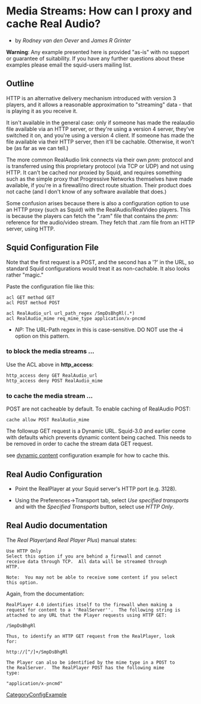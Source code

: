 # Media Streams: How can I proxy and cache Real Audio?

  - by *Rodney van den Oever* and *James R Grinter*

**Warning**: Any example presented here is provided "as-is" with no
support or guarantee of suitability. If you have any further questions
about these examples please email the squid-users mailing list.

## Outline

HTTP is an alternative delivery mechanism introduced with version 3
players, and it allows a reasonable approximation to "streaming" data -
that is playing it as you receive it.

It isn't available in the general case: only if someone has made the
realaudio file available via an HTTP server, or they're using a version
4 server, they've switched it on, and you're using a version 4 client.
If someone has made the file available via their HTTP server, then it'll
be cachable. Otherwise, it won't be (as far as we can tell.)

The more common RealAudio link connects via their own *pnm:* protocol
and is transferred using this proprietary protocol (via TCP or UDP) and
not using HTTP. It can't be cached nor proxied by Squid, and requires
something such as the simple proxy that Progressive Networks themselves
have made available, if you're in a firewall/no direct route situation.
Their product does not cache (and I don't know of any software available
that does.)

Some confusion arises because there is also a configuration option to
use an HTTP proxy (such as Squid) with the RealAudio/RealVideo players.
This is because the players can fetch the ".ram" file that contains the
*pnm:* reference for the audio/video stream. They fetch that .ram file
from an HTTP server, using HTTP.

## Squid Configuration File

Note that the first request is a POST, and the second has a '?' in the
URL, so standard Squid configurations would treat it as non-cachable. It
also looks rather "magic."

Paste the configuration file like this:

    acl GET method GET
    acl POST method POST
    
    acl RealAudio_url url_path_regex /SmpDsBhgRl(.*)
    acl RealAudio_mime req_mime_type application/x-pncmd

  - *NP:* The URL-Path regex in this is case-sensitive. DO NOT use the
    **-i** option on this pattern.

### to block the media streams ...

Use the ACL above in **http\_access**:

    http_access deny GET RealAudio_url
    http_access deny POST RealAudio_mime

### to cache the media stream ...

POST are not cacheable by default. To enable caching of RealAudio POST:

    cache allow POST RealAudio_mime

The followup GET request is a Dynamic URL. Squid-3.0 and earlier come
with defaults which prevents dynamic content being cached. This needs to
be removed in order to cache the stream data GET request.

see [dynamic
content](https://wiki.squid-cache.org/ConfigExamples/Streams/RealAudio/ConfigExamples/DynamicContent#)
configuration example for how to cache this.

## Real Audio Configuration

  - Point the RealPlayer at your Squid server's HTTP port (e.g. 3128).

  - Using the Preferences-\>Transport tab, select *Use specified
    transports* and with the *Specified Transports* button, select use
    *HTTP Only*.

## Real Audio documentation

The *Real Player*(and *Real Player Plus*) manual states:

    Use HTTP Only
    Select this option if you are behind a firewall and cannot
    receive data through TCP.  All data will be streamed through
    HTTP.
    
    Note:  You may not be able to receive some content if you select
    this option.

Again, from the documentation:

    RealPlayer 4.0 identifies itself to the firewall when making a
    request for content to a ''RealServer''.  The following string is
    attached to any URL that the Player requests using HTTP GET:
    
    /SmpDsBhgRl
    
    Thus, to identify an HTTP GET request from the RealPlayer, look
    for:
    
    http://[^/]+/SmpDsBhgRl
    
    The Player can also be identified by the mime type in a POST to
    the RealServer.  The RealPlayer POST has the following mime
    type:
    
    "application/x-pncmd"

[CategoryConfigExample](https://wiki.squid-cache.org/ConfigExamples/Streams/RealAudio/CategoryConfigExample#)
